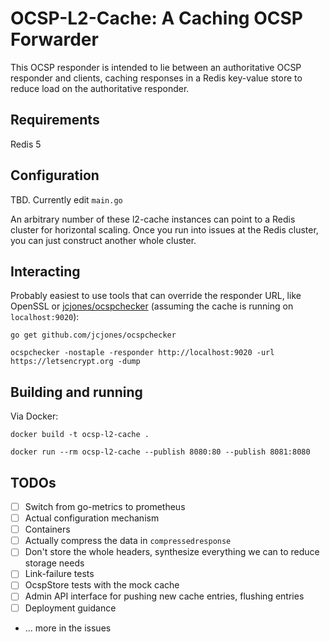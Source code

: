 # OCSP-L2-Cache: A Caching OCSP Forwarder

This OCSP responder is intended to lie between an authoritative OCSP responder and clients, caching responses in a Redis key-value store to reduce load on the authoritative responder.

## Requirements

Redis 5

## Configuration

TBD. Currently edit `main.go`

An arbitrary number of these l2-cache instances can point to a Redis cluster for horizontal scaling. Once you run into issues at the Redis cluster, you can just construct another whole cluster.

## Interacting

Probably easiest to use tools that can override the responder URL, like OpenSSL or [jcjones/ocspchecker](https://github.com/jcjones/ocspchecker) (assuming the cache is running on `localhost:9020`):

```
go get github.com/jcjones/ocspchecker

ocspchecker -nostaple -responder http://localhost:9020 -url https://letsencrypt.org -dump
```

## Building and running

Via Docker:

```
docker build -t ocsp-l2-cache .

docker run --rm ocsp-l2-cache --publish 8080:80 --publish 8081:8080
```


## TODOs

- [ ] Switch from go-metrics to prometheus
- [ ] Actual configuration mechanism
- [ ] Containers
- [ ] Actually compress the data in `compressedresponse`
- [ ] Don't store the whole headers, synthesize everything we can to reduce storage needs
- [ ] Link-failure tests
- [ ] OcspStore tests with the mock cache
- [ ] Admin API interface for pushing new cache entries, flushing entries
- [ ] Deployment guidance
- ... more in the issues
